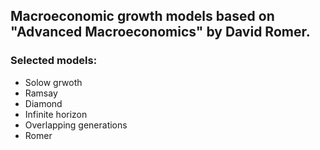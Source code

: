 ## Macroeconomic growth models based on "Advanced Macroeconomics" by David Romer.

### Selected models:
- Solow grwoth
- Ramsay
- Diamond
- Infinite horizon
- Overlapping generations
- Romer 